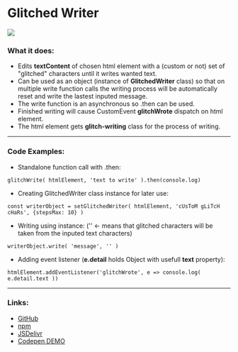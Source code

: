 # Glitched Writer
[![](https://data.jsdelivr.com/v1/package/npm/glitched-writer/badge)](https://www.jsdelivr.com/package/npm/glitched-writer)

### What it does:

- Edits **textContent** of chosen html element with a (custom or not) set of "glitched" characters until it writes wanted text.
- Can be used as an object (instance of **GlitchedWriter** class) so that on multiple write function calls the writing process will be automatically reset and write the lastest inputed message.
- The write function is an asynchronous so .then can be used.
- Finished writing will cause CustomEvent **glitchWrote** dispatch on html element.
- The html element gets **glitch-writing** class for the process of writing.

------------

### Code Examples:
- Standalone function call with .then:

`glitchWrite( htmlElement, 'text to write' ).then(console.log)`

- Creating GlitchedWriter class instance for later use:

`const writerObject = setGlitchedWriter( htmlElement, 'cUsToM gLiTcH cHaRs', {stepsMax: 10} )`

- Writing using instance: ('' <- means that glitched characters will be taken from the inputed text characters)

`writerObject.write( 'message', '' )`

- Adding event listener (**e.detail** holds Object with usefull **text** property):

`htmlElement.addEventListener('glitchWrote', e => console.log( e.detail.text ))`

------------

### Links:

- [GitHub](https://github.com/thetarnav/glitched-writer "GitHub")
- [npm](https://www.npmjs.com/package/glitched-writer "npm")
- [JSDelivr](https://www.jsdelivr.com/package/npm/glitched-writer "JSDelivr")
- [Codepen DEMO](https://codepen.io/thetarnav/pen/MWWyPzY "Codepen DEMO")
